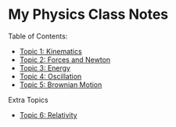 # My Physics Class Notes

Table of Contents:
- [Topic 1: Kinematics](README.Kin.md)
- [Topic 2: Forces and Newton](README.New.md)
- [Topic 3: Energy](README.Ene.md)
- [Topic 4: Oscillation](README.Osc.md)
- [Topic 5: Brownian Motion](README.Bro.md)

Extra Topics
- [Topic 6: Relativity](README.rel.md)
